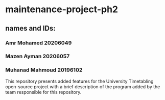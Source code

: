 # maintenance-project-ph2
## names and IDs:
### Amr Mohamed 20206049
### Mazen Ayman 20206057
### Muhanad Mahmoud 20196102

This repository presents added features for the University Timetabling open-source project with a brief description of the program added by the team responsible for this repository.
